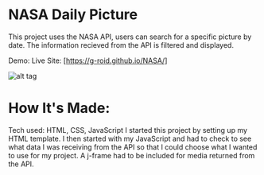 # NASA Daily Picture
This project uses the NASA API, users can search for a specific picture by date. The information recieved from the API is filtered and displayed. 

Demo:
Live Site: [https://g-roid.github.io/NASA/]

![alt tag](https://g-roid.github.io/NASA/thumb-nail.JPG)

# How It's Made:
Tech used: HTML, CSS, JavaScript I started this project by setting up my HTML template. I then started with my JavaScript and had to check to see what data I was receiving from the API so that I could choose what I wanted to use for my project. 
A j-frame had to be included for media returned from the API.

